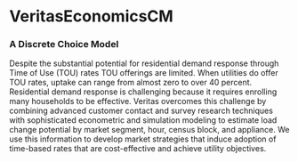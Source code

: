 # VeritasEconomicsCM
### A Discrete Choice Model
Despite the substantial potential for residential demand response through Time of Use (TOU) rates TOU offerings are limited.
When utilities do offer TOU rates, uptake can range from almost zero to over 40 percent.
Residential demand response is challenging because it requires enrolling many households to be
effective. Veritas overcomes this challenge by combining advanced customer contact and survey
research techniques with sophisticated econometric and simulation modeling to estimate load
change potential by market segment, hour, census block, and appliance. We use this information to
develop market strategies that induce adoption of time-based rates that are cost-effective and
achieve utility objectives.
